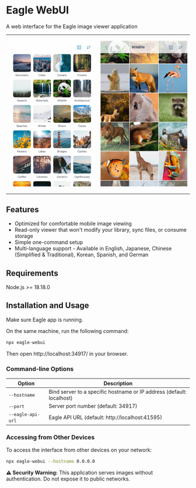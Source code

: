 # Eagle WebUI

A web interface for the Eagle image viewer application

<table>
<tr>
<td width="50%">

![Home View](screenshots/home.png)

</td>
<td width="50%">

![Folder View](screenshots/folder.png)

</td>
</tr>
</table>

## Features

- Optimized for comfortable mobile image viewing
- Read-only viewer that won't modify your library, sync files, or consume storage
- Simple one-command setup
- Multi-language support - Available in English, Japanese, Chinese (Simplified & Traditional), Korean, Spanish, and German

## Requirements

Node.js >= 18.18.0

## Installation and Usage

Make sure Eagle app is running.

On the same machine, run the following command:

```bash
npx eagle-webui
```

Then open http://localhost:34917/ in your browser.

### Command-line Options

| Option            | Description                                                           |
| ----------------- | --------------------------------------------------------------------- |
| `--hostname`      | Bind server to a specific hostname or IP address (default: localhost) |
| `--port`          | Server port number (default: 34917)                                   |
| `--eagle-api-url` | Eagle API URL (default: http://localhost:41595)                       |

### Accessing from Other Devices

To access the interface from other devices on your network:

```bash
npx eagle-webui --hostname 0.0.0.0
```

**⚠️ Security Warning:** This application serves images without authentication. Do not expose it to public networks.
